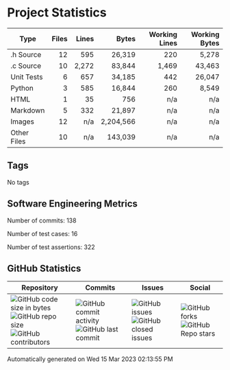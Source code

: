 Project Statistics
==================

| Type | Files | Lines | Bytes | Working Lines | Working Bytes |
|------|------:|------:|------:|--------------:|--------------:|
|.h Source|12|595|26,319|220|5,278|
|.c Source|10|2,272|83,844|1,469|43,463|
|Unit Tests|6|657|34,185|442|26,047|
|Python|3|585|16,844|260|8,549|
|HTML|1|35|756|n/a|n/a|
|Markdown|5|332|21,897|n/a|n/a|
|Images|12|n/a|2,204,566|n/a|n/a|
|Other	Files|10|n/a|143,039|n/a|n/a|

## Tags
No tags

## Software Engineering Metrics

Number of commits:  138

Number of test cases:  16

Number of test assertions:  322

## GitHub Statistics
| Repository                           | Commits                   | Issues                  | Social                    |
|--------------------------------------|---------------------------|-------------------------|---------------------------|
| ![GitHub code size	in	bytes](https://img.shields.io/github/languages/code-size/marknelsonengineer-sp23/sre_lab4_memscan?style=social) <br/> ![GitHub repo size](https://img.shields.io/github/repo-size/marknelsonengineer-sp23/sre_lab4_memscan?style=social) <br/> ![GitHub contributors](https://img.shields.io/github/contributors/marknelsonengineer-sp23/sre_lab4_memscan?style=social) | ![GitHub commit activity](https://img.shields.io/github/commit-activity/w/marknelsonengineer-sp23/sre_lab4_memscan?style=social) <br/> ![GitHub last	commit](https://img.shields.io/github/last-commit/marknelsonengineer-sp23/sre_lab4_memscan?style=social) | ![GitHub	issues](https://img.shields.io/github/issues-raw/marknelsonengineer-sp23/sre_lab4_memscan?style=social) <br/> ![GitHub	closed issues](https://img.shields.io/github/issues-closed-raw/marknelsonengineer-sp23/sre_lab4_memscan?style=social) | ![GitHub forks](https://img.shields.io/github/forks/marknelsonengineer-sp23/sre_lab4_memscan?style=social) <br/> ![GitHub Repo	stars](https://img.shields.io/github/stars/marknelsonengineer-sp23/sre_lab4_memscan?style=social) |

Automatically generated on Wed 15 Mar 2023 02:13:55 PM 
